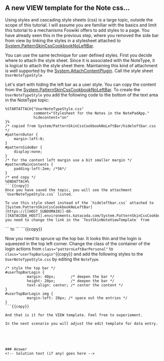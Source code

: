 <!-- Scenario text goes here -->
## A new VIEW template for the Note css...
Using styles and cascading style sheets (css) is a large topic, outside the scope of this tutorial. I will assume you are familiar with the basics and limit this tutorial to a mechanisms Foswiki offers to add styles to a page. You have already seen this in the previous step, where you removed the side bar from view by linking the styles in a stylesheet attached to [System.PatternSkinCssCookbookNoLeftBar](https://[[HOST_SUBDOMAIN]]-80-[[KATACODA_HOST]].environments.katacoda.com/System.PatternSkinCssCookbookNoLeftBar).

You can use the same technique for user defined styles. First you decide where to attach the style sheet. Since it is associated with the NoteType, it is logical to attach the style sheet there. Maintaining this kind of attachment is well supported by the [System.AttachContentPlugin](https://[[HOST_SUBDOMAIN]]-80-[[KATACODA_HOST]].environments.katacoda.com/System.AttachContentPlugin). Call the style sheet `UserNoteTypeStyle`

Let's start with hiding the left bar as a user style. You can copy the content from the [System.PatternSkinCssCookbookNoLeftBar](https://[[HOST_SUBDOMAIN]]-80-[[KATACODA_HOST]].environments.katacoda.com/System.PatternSkinCssCookbookNoLeftBar). To create the `UserNoteTypeStyle` you add the following code to the bottom of the text area in the NoteType topic:
```
%STARTATTACH{"UserNoteTypeStyle.css"
             comment="Stylesheet for the Notes in the NotePadApp."
             hidecontent="on"
}%
/* copied from System/PatternSkinCssCookbookNoLeftBar/hideleftbar.css */
#patternOuter {
	margin-left:0;
}
#patternSideBar {
	display:none;
}
/* for the content left margin use a bit smaller margin */
#patternMainContents {
	padding-left:2em; /*S6*/
}
/* end copy */
%ENDATTACH%
```{{copy}}
Once you have saved the topic, you will see the attachment `UserNoteTypeStyle.css` listed.

To use this style sheet instead of the `hideleftbar.css` attached to [System.PatternSkinCssCookbookNoLeftBar](https://[[HOST_SUBDOMAIN]]-80-[[KATACODA_HOST]].environments.katacoda.com/System.PatternSkinCssCookbookNoLeftBar) you need to change the link in the `TestSkinNoteViewTemplate` from 
```
<link rel='stylesheet' href='%PUBURLPATH%/%SYSTEMWEB%/PatternSkinCssCookbookNoLeftBar/hideleftbar.css' media='all' type='text/css' />
```
to
```
<link rel='stylesheet' href='%PUBURLPATH%/%WEB%/NoteType/UserNoteTypeStyle.css' media='all' type='text/css' />
```{{copy}} 

Now you need to spruce up the top bar. It looks thin and the login is squeezed in the top left corner. Change the class of the container of the login actions from `class="patternLeftBarPersonal"` to `class="userTopBarLogin"`{{copy}} and add the following styles to the `UserNoteTypeStyle.css` by editing the `NoteType`.
```
/* style the top bar */
#userTopBarLogin {
          margin: 40px;       /* deepen the bar */
          height: 20px;       /* deepen the bar */
          text-align: center; /* center the content */
}    
#userTopBarLogin img {
          margin-left: 20px; /* space out the entries */
}
```{{copy}}

And that is it for the VIEW template. Feel free to experiement. 

In the next scenario you will adjust the edit template for data entry.





### Answer
<!-- Solution text (if any) goes here -->





